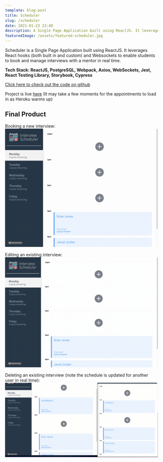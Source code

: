 ```yaml
---
template: blog-post
title: Scheduler
slug: /scheduler
date: 2021-01-23 23:40
description: A Single Page Application built using ReactJS. It leverages React hooks (both built in and custom) and Websockets to enable students to book and manage interviews with a mentor in real time.
featuredImage: /assets/featured-scheduler.jpg
---
```


Scheduler is a Single Page Application built using ReactJS. It leverages React hooks (both built in and custom) and Websockets to enable students to book and manage interviews with a mentor in real time.

<strong>Tech Stack: ReactJS, PostgreSQL, Webpack, Axios, WebSockets, Jest, React Testing Library, Storybook, Cypress</strong>

[Click here to check out the code on github](https://github.com/josepwil/scheduler)

Project is live [here](https://priceless-meitner-de0ef2.netlify.app)
(It may take a few moments for the appointments to load in as Heroku warms up)

## Final Product

Booking a new interview:
!["Booking Interview"](https://github.com/josepwil/scheduler/blob/master/docs/booking.gif?raw=true)

Editing an existing interview:
!["Editing Interview"](https://github.com/josepwil/scheduler/blob/master/docs/editing.gif?raw=true)

Deleting an existing interview (note the schedule is updated for another user in real time):
!["Deleting Interview"](https://github.com/josepwil/scheduler/blob/master/docs/deleting.gif?raw=true)
